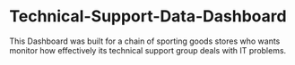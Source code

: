 # Technical-Support-Data-Dashboard
This Dashboard was built for a chain of sporting goods stores who wants monitor how effectively its technical support group deals with IT problems.

